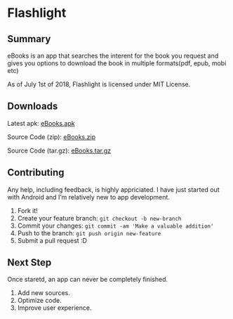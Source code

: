 # Flashlight

## Summary

eBooks is an app that searches the interent for the book you request and gives you options to download the book in multiple formats(pdf, epub, mobi etc)

As of July 1st of 2018, Flashlight is licensed under MIT License.

## Downloads

Latest apk:
[eBooks.apk](https://github.com/NachiketaVadera/EBookDownloader/releases/download/v0.2/nachiketaVadera_EbookReader-v0.2.apk)

Source Code (zip):
[eBooks.zip](https://github.com/NachiketaVadera/EBookDownloader/archive/v0.2.zip)

Source Code (tar.gz):
[eBooks.tar.gz](https://github.com/NachiketaVadera/EBookDownloader/archive/v0.2.tar.gz)

## Contributing

Any help, including feedback, is highly appriciated. I have just started out with Android and I’m relatively new to app development.

1. Fork it!
2. Create your feature branch: `git checkout -b new-branch`
3. Commit your changes: `git commit -am 'Make a valuable addition'`
4. Push to the branch: `git push origin new-feature`
5. Submit a pull request :D

## Next Step

Once staretd, an app can never be completely finished. 

1. Add new sources.
2. Optimize code.
3. Improve user experience.
